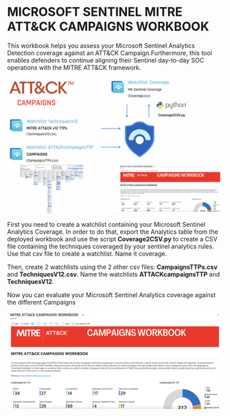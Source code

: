 # MICROSOFT SENTINEL MITRE ATT&CK CAMPAIGNS WORKBOOK

This workbook helps you assess your Microsoft Sentinel Analytics Detection coverage against an ATT&CK Campaign.Furthermore, this tool enables defenders to continue aligning their Sentinel day-to-day SOC operations with the MITRE ATT&CK framework.

<p align="center">
<img src="Static/CampaignsWorkbook.png?raw=true" alt="logo" style="width:1400px"></a>
</p>

First you need to create a watchlist containing your Microsoft Sentinel Analytics Coverage. In order to do that, export the Analytics table from the deployed workbook and use the script <strong>Coverage2CSV.py</strong> to create a CSV file containing the techniques coveraged by your sentinel analytics rules. Use that csv file to create a watchlist. Name it coverage. 

Then, create 2 watchlists using the 2 other csv files: <strong>CampaignsTTPs.csv</strong> and <strong>TechniquesV12.csv</strong>. Name the watchlists <strong>ATTACKcampaignsTTP</strong> and <strong>TechniquesV12</strong>. 

Now you can evaluate your Microsoft Sentinel Analytics coverage against the different Campaigns

<p align="center">
<img src="Static/screen.png?raw=true" alt="logo" style="width:1400px"></a>
</p>
